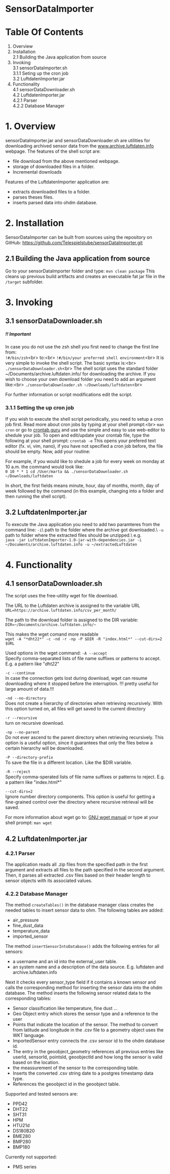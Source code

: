 # SensorDataImporter 

# Table Of Contents
1. Overview
2. Installation\
2.1 Building the Java application from source
3. Invoking\
3.1 sensorDataImporter.sh\
3.1.1 Seting up the cron job\
3.2 LuftdatenImporter.jar
4. Functionality\
4.1 sensorDataDownloader.sh\
4.2 LuftdatenImporter.jar\
4.2.1 Parser\
4.2.2 Database Manager


# 1. Overview

sensorDataImporter.jar and sensorDataDownloader.sh are utilities for downloading archived sensor data from the www.archive.luftdaten.info webpage. 
The features of the shell script are:
* file download from the above mentioned webpage.
* storage of downloaded files in a folder.
* Incremental downloads 

Features of the LuftdatenImporter application are:
* extracts downloaded files to a folder.
* parses theses files.
* inserts parsed data into ohdm database.

# 2. Installation

SensorDataImporter can be built from sources using the repository on GitHub: https://github.com/Telespielstube/sensorDataImporter.git

## 2.1 Building the Java application from source
Go to your sensorDataImporter folder and type: 
`mvn clean package`
This cleans up previous build artifacts and creates an executable fat jar file in the `/target` subfolder. 

# 3. Invoking
## 3.1 sensorDataDownloader.sh
##### !! Important
In case you do not use the zsh shell you first need to change the first line from:\
`!#/bin/zsh`<br\>
to:<br\>
`!#/bin/your preferred shell environment`<br\>
It is very simple to invoke the shell script. The basic syntax is:<br\>
`./sensorDataDownloader.sh`<br\>
The shell script uses the standard folder ~/Documents/archive.luftdaten.info/ for downloading the archive.
If you wish to choose your own download folder you need to add an argument like:<br\>
``./sensorDataDownloader.sh ~/Downloads/luftdaten``<br\>

For further information or script modifications edit the script.

### 3.1.1 Setting the up cron job
If you wish to execute the shell script periodically, you need to setup a cron job first. Read more about cron jobs by typing at your shell prompt:<br\>
`man cron` 
or go to [crontab.guru](https://crontab.guru) and use the simple and easy to use web-editor to shedule your job. 
To open and edit/update your crontab file, type the following at your shell prompt:
`crontab -e`
This opens your prefered text editor (fx. vi, vim, nano), if you have not specified a cron job before, the file should be empty. Now, add your routine:

For example, if you would like to shedule a job for every week on monday at 10 a.m. the command would look like:\
`0 10 * * 1 cd /User/marta && ./sensorDataDownloader.sh ~/Downloads/luftdaten` 

In short, the first fields means minute, hour, day of months, month, day of week followed by the command (in this example, changing into a folder and then running the shell script). 

## 3.2 LuftdatenImporter.jar
 To execute the Java application you need to add two paramteres from the command line: 
 `-i`\ 
 	path to the folder where the archive got downloaded.\ 
 `-u`\
 	path to folder where the extracted files should be unzipped.\ 
e.g.\
`java -jar LuftdatenImporter-1.0-jar-with-dependencies.jar -i ~/Documents/archive.luftdaten.info -u ~/extractedLuftdaten`

# 4. Functionality   
## 4.1 sensorDataDownloader.sh
The script uses the free-utility wget for file download.

The URL to the Luftdaten archive is assigned to the variable URL 
`URL=https://archive.luftdaten.info/csv_per_month/`

The path to the download folder is assigned to the DIR variable:\
`DIR=~/Documents/archive.luftdaten.info/~`

This makes the wget comand more readable\
`wget -A "*dht22*" -c -nd -r -np -P $DIR -R "index.html*" --cut-dirs=2 $URL`

Used options in the wget command:
`-A --accept`\
	Specify comma-separated lists of file name suffixes or patterns to accept. E.g. a pattern like "*dht22*" 

`-c --continue`\
	In case the connection gets lost during download, wget can resume downloading where it stopped before the interruption.
	!!! pretty useful for large amount of data.!!!
	
`-nd --no-directory`\
	Does not create a hierarchy of directories when retrieving recursively. With this option turned on, all files will get saved to the current directory

`-r --recursive`\
	turn on recursive download.
	
`-np --no-parent`\
	Do not ever ascend to the parent directory when retrieving recursively. This option is a useful option, since it guarantees that only the files below a certain hierarchy will be downloaded.

`-P --directory-prefix`\
	To save the file in a different location. Like the $DIR variable.

`-R --reject`\
	Specify comma-sperated lists of file name suffixes or patterns to reject. E.g. a pattern like "index.html*"

`--cut-dirs=2`\
	Ignore number directory components. This option is useful for getting a fine-grained control over the directory where recursive retrieval will be saved.

For more information about wget go to: [GNU wget manual](https://www.gnu.org/software/wget/manual/wget.html#Overview) or type at your shell prompt:
`man wget`

## 4.2 LuftdatenImporter.jar
### 4.2.1 Parser
The application reads all .zip files from the specified path in the first argument and extracts all files to the path specified in the second argument.
Then, it parses all extracted .csv files based on their header length to sensor objects with its associated values. 

### 4.2.2 Database Manager
The method `createTables()` in the database manager class creates the needed tables to insert sensor data to ohm. The following tables are added:
* air_pressure
* fine_dust_data
* temperature_data
* imported_sensor

The method `insertSensorIntoDatabase()` adds the following entries for all sensors:
* a username and an id into the external_user table.
* an system name and a description of the data source. E.g. luftdaten and archive.luftdaten.info

Next it checks every sensor_type field if it contains a known sensor and calls the corresponding method for inserting the sensor data into the ohdm database. The method inserts the following sensor related data to the corresponding tables:
* Sensor classification like temperature, fine dust ...
* Geo Object entry which stores the sensor type and a reference to the user
* Points that indicate the location of the sensor. The method to convert from latitude and longitude in the .csv file to a geometry object uses the WKT language.
* ImportedSensor entry connects the .csv sensor id to the ohdm database id.
* The entry in the geoobject_geometry references all previous entries like userId, sensorId, pointsId, geoobjectId and how long the sensor is valid based on the location. 
* the meassurement of the sensor to the corresponding table.
* Inserts the converted .csv string date to a postgres timestamp data type.
* References the geoobject id in the geoobject table.

Supported and tested sensors are:
* PPD42
* DHT22
* SHT31
* HPM
* HTU21d
* DS180B20
* BME280
* BMP280
* BMP180

Currently not supported:
* PMS series
